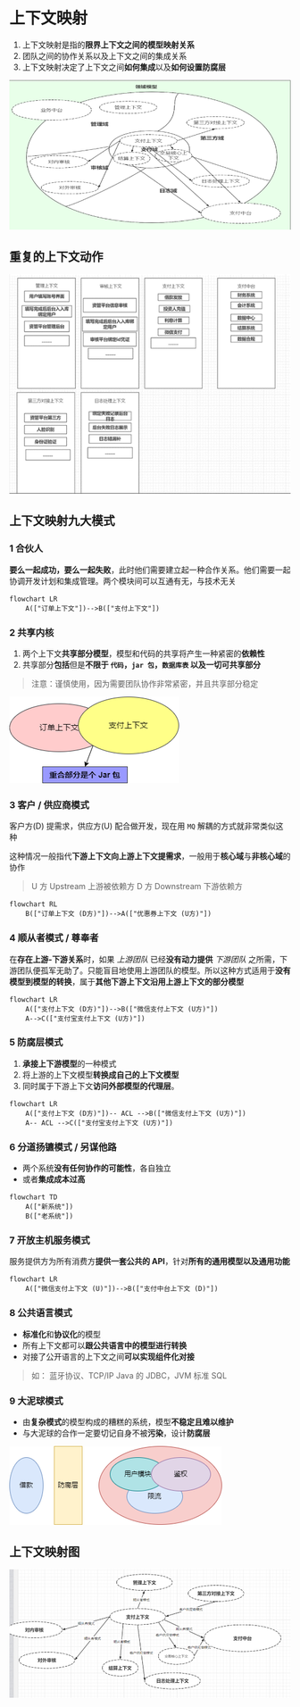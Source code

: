 # 上下文映射

1. 上下文映射是指的**限界上下文之间的模型映射关系**
2. 团队之间的协作关系以及上下文之间的集成关系
3. 上下文映射决定了上下文之间**如何集成**以及**如何设置防腐层**

![上下文映射](images/上下文映射/上下文映射.png)

## 重复的上下文动作

![子域概念提取](images/界限上下文/子域概念提取.png)

## 上下文映射九大模式

### 1 合伙人

**要么一起成功，要么一起失败**，此时他们需要建立起一种合作关系。他们需要一起协调开发计划和集成管理。两个模块间可以互通有无，与技术无关

```mermaid
flowchart LR
    A(["订单上下文"])-->B(["支付上下文"])
```

### 2 共享内核

1. 两个上下文**共享部分模型**，模型和代码的共享将产生一种紧密的**依赖性**
2. 共享部分**包括**但是**不限于 `代码`，`jar 包`，`数据库表` 以及一切可共享部分**

> 注意：谨慎使用，因为需要团队协作非常紧密，并且共享部分稳定

![共享内核模式](images/上下文映射/%E5%85%B1%E4%BA%AB%E5%86%85%E6%A0%B8%E6%A8%A1%E5%BC%8F.drawio.png)

### 3 客户 / 供应商模式

客户方(D) 提需求，供应方(U) 配合做开发，现在用 `MQ` 解耦的方式就非常类似这种

这种情况一般指代**下游上下文向上游上下文提需求**，一般用于**核心域**与**非核心域**的协作

>U 方 Upstream 上游被依赖方
>D 方 Downstream 下游依赖方

```mermaid
flowchart RL
    B(["订单上下文 (D方)"])-->A(["优惠券上下文 (U方)"])
```

### 4 顺从者模式 / 尊奉者

在**存在上游-下游关系**时，如果 *上游团队* 已经**没有动力提供** *下游团队* 之所需，下游团队便孤军无助了。只能盲目地使用上游团队的模型。所以这种方式适用于**没有模型到模型的转换**，属于**其他下游上下文沿用上游上下文的部分模型**

```mermaid
flowchart LR
    A(["支付上下文 (D方)"])-->B(["微信支付上下文 (U方)"])
    A-->C(["支付宝支付上下文 (U方)"])
```

### 5 防腐层模式

1. **承接上下游模型**的一种模式
2. 将上游的上下文模型**转换成自己的上下文模型**
3. 同时属于下游上下文**访问外部模型的代理层**。

```mermaid
flowchart LR
    A(["支付上下文 (D方)"])-- ACL -->B(["微信支付上下文 (U方)"])
    A-- ACL -->C(["支付宝支付上下文 (U方)"])
```

### 6 分道扬镳模式 / 另谋他路

* 两个系统**没有任何协作的可能性**，各自独立
* 或者**集成成本过高**

```mermaid
flowchart TD
    A(["新系统"])
    B(["老系统"])
```

### 7 开放主机服务模式

服务提供方为所有消费方**提供一套公共的 API**，针对**所有的通用模型以及通用功能**

```mermaid
flowchart LR
    A(["微信支付上下文 (U)"])-->B(["支付中台上下文 (D)"])
```

### 8 公共语言模式

* **标准化**和**协议化**的模型
* 所有上下文都可以**跟公共语言中的模型进行转换**
* 对接了公开语言的上下文之间**可以实现组件化对接**

>如：
    蓝牙协议、TCP/IP
    Java 的 JDBC，JVM 标准
    SQL

### 9 大泥球模式

* 由**复杂模式**的模型构成的糟糕的系统，模型**不稳定且难以维护**
* 与大泥球的合作一定要切记自身不被**污染**，设计**防腐层**

![大泥球模式](images/上下文映射/大泥球模式.drawio.png)

## 上下文映射图

![上下文映射](images/上下文映射/上下文映射2.png)
